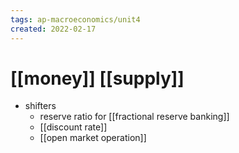 ```yaml
---
tags: ap-macroeconomics/unit4 
created: 2022-02-17
---
```


# [[money]] [[supply]]

- shifters
	- reserve ratio for [[fractional reserve banking]]
	- [[discount rate]]
	- [[open market operation]] 
